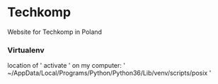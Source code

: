 # Techkomp
Website for Techkomp in Poland 

### Virtualenv 
location of ' activate ' on my computer:
   '  ~/AppData/Local/Programs/Python/Python36/Lib/venv/scripts/posix '
